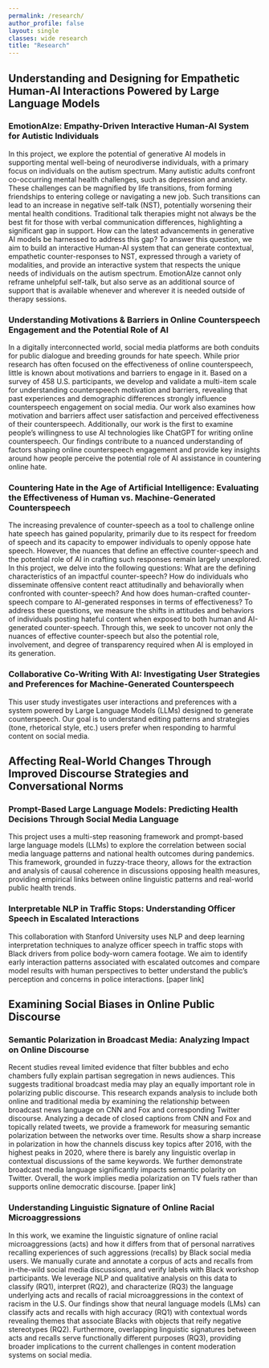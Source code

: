 ```yaml
---
permalink: /research/
author_profile: false
layout: single
classes: wide research
title: "Research"
---
```


## Understanding and Designing for Empathetic Human-AI Interactions Powered by Large Language Models

### EmotionAIze: Empathy-Driven Interactive Human-AI System for Autistic Individuals

In this project, we explore the potential of generative AI models in supporting mental well-being of neurodiverse individuals, with a primary focus on individuals on the autism spectrum. Many autistic adults confront co-occurring mental health challenges, such as depression and anxiety. These challenges can be magnified by life transitions, from forming friendships to entering college or navigating a new job. Such transitions can lead to an increase in negative self-talk (NST), potentially worsening their mental health conditions. Traditional talk therapies might not always be the best fit for those with verbal communication differences, highlighting a significant gap in support. How can the latest advancements in generative AI models be harnessed to address this gap? To answer this question, we aim to build an interactive Human-AI system that can generate contextual, empathetic counter-responses to NST, expressed through a variety of modalities, and provide an interactive system that respects the unique needs of individuals on the autism spectrum. EmotionAIze cannot only reframe unhelpful self-talk, but also serve as an additional source of support that is available whenever and wherever it is needed outside of therapy sessions.

### Understanding Motivations & Barriers in Online Counterspeech Engagement and the Potential Role of AI

In a digitally interconnected world, social media platforms are both conduits for public dialogue and breeding grounds for hate speech. While prior research has often focused on the effectiveness of online counterspeech, little is known about motivations and barriers to engage in it. Based on a survey of 458 U.S. participants, we develop and validate a multi-item scale for understanding counterspeech motivation and barriers, revealing that past experiences and demographic differences strongly influence counterspeech engagement on social media. Our work also examines how motivation and barriers affect user satisfaction and perceived effectiveness of their counterspeech. Additionally, our work is the first to examine people’s willingness to use AI technologies like ChatGPT for writing online counterspeech. Our findings contribute to a nuanced understanding of factors shaping online counterspeech engagement and provide key insights around how people perceive the potential role of AI assistance in countering online hate.

### Countering Hate in the Age of Artificial Intelligence: Evaluating the Effectiveness of Human vs. Machine-Generated Counterspeech  

The increasing prevalence of counter-speech as a tool to challenge online hate speech has gained popularity, primarily due to its respect for freedom of speech and its capacity to empower individuals to openly oppose hate speech. However, the nuances that define an effective counter-speech and the potential role of AI in crafting such responses remain largely unexplored. In this project, we delve into the following questions: What are the defining characteristics of an impactful counter-speech? How do individuals who disseminate offensive content react attitudinally and behaviorally when confronted with counter-speech? And how does human-crafted counter-speech compare to AI-generated responses in terms of effectiveness? To address these questions, we measure the shifts in attitudes and behaviors of individuals posting hateful content when exposed to both human and AI-generated counter-speech. Through this, we seek to uncover not only the nuances of effective counter-speech but also the potential role, involvement, and degree of transparency required when AI is employed in its generation.

### Collaborative Co-Writing With AI: Investigating User Strategies and Preferences for Machine-Generated Counterspeech

This user study investigates user interactions and preferences with a system powered by Large Language Models (LLMs) designed to generate counterspeech. Our goal is to understand editing patterns and strategies (tone, rhetorical style, etc.) users prefer when responding to harmful content on social media.  

## Affecting Real-World Changes Through Improved Discourse Strategies and Conversational Norms

### Prompt-Based Large Language Models: Predicting Health Decisions Through Social Media Language

This project uses a multi-step reasoning framework and prompt-based large language models (LLMs) to explore the correlation between social media language patterns and national health outcomes during pandemics. This framework, grounded in fuzzy-trace theory, allows for the extraction and analysis of causal coherence in discussions opposing health measures, providing empirical links between online linguistic patterns and real-world public health trends.

### Interpretable NLP in Traffic Stops: Understanding Officer Speech in Escalated Interactions

This collaboration with Stanford University uses NLP and deep learning interpretation techniques to analyze officer speech in traffic stops with Black drivers from police body-worn camera footage. We aim to identify early interaction patterns associated with escalated outcomes and compare model results with human perspectives to better understand the public’s perception and concerns in police interactions. [paper link]

## Examining Social Biases in Online Public Discourse

### Semantic Polarization in Broadcast Media: Analyzing Impact on Online Discourse

Recent studies reveal limited evidence that filter bubbles and echo chambers fully explain partisan segregation in news audiences. This suggests traditional broadcast media may play an equally important role in polarizing public discourse. This research expands analysis to include both online and traditional media by examining the relationship between broadcast news language on CNN and Fox and corresponding Twitter discourse. Analyzing a decade of closed captions from CNN and Fox and topically related tweets, we provide a framework for measuring semantic polarization between the networks over time. Results show a sharp increase in polarization in how the channels discuss key topics after 2016, with the highest peaks in 2020, where there is barely any linguistic overlap in contextual discussions of the same keywords. We further demonstrate broadcast media language significantly impacts semantic polarity on Twitter. Overall, the work implies media polarization on TV fuels rather than supports online democratic discourse. [paper link]

### Understanding Linguistic Signature of Online Racial Microaggressions

In this work, we examine the linguistic signature of online racial microaggressions (acts) and how it differs from that of personal narratives recalling experiences of such aggressions (recalls) by Black social media users. We manually curate and annotate a corpus of acts and recalls from in-the-wild social media discussions, and verify labels with Black workshop participants. We leverage NLP and qualitative analysis on this data to classify (RQ1), interpret (RQ2), and characterize (RQ3) the language underlying acts and recalls of racial microaggressions in the context of racism in the U.S. Our findings show that neural language models (LMs) can classify acts and recalls with high accuracy (RQ1) with contextual words revealing themes that associate Blacks with objects that reify negative stereotypes (RQ2). Furthermore, overlapping linguistic signatures between acts and recalls serve functionally different purposes (RQ3), providing broader implications to the current challenges in content moderation systems on social media.